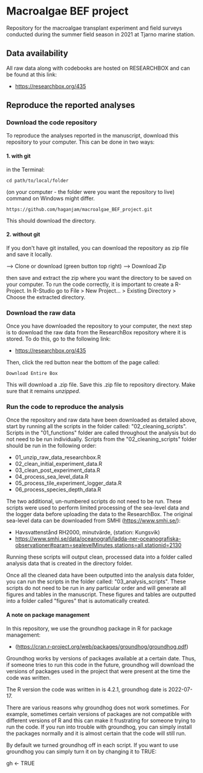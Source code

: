 
# Macroalgae BEF project

Repository for the macroalgae transplant experiment and field surveys conducted during the summer field season in 2021 at Tjarno marine station.

## Data availability

All raw data along with codebooks are hosted on RESEARCHBOX and can be found at this link:

+ https://researchbox.org/435

## Reproduce the reported analyses

### Download the code repository

To reproduce the analyses reported in the manuscript, download this repository to your computer. This can be done in two ways:

#### 1. with git

in the Terminal:

```cd path/to/local/folder``` 

(on your computer - the folder were you want the repository to live) command on Windows might differ. 


```https://github.com/haganjam/macroalgae_BEF_project.git```

This should download the directory. 

#### 2. without git

If you don't have git installed, you can download the repository as zip file and save it locally. 

--> Clone or download (green button top right)
--> Download Zip

then save and extract the zip where you want the directory to be saved on your computer. To run the code correctly, it is important to create a R-Project.
In R-Studio go to File > New Project... > Existing Directory > Choose the extracted directory.

### Download the raw data

Once you have downloaded the repository to your computer, the next step is to download the raw data from the ResearchBox repository where it is stored. To do this, go to the following link:

+ https://researchbox.org/435

Then, click the red button near the bottom of the page called: 

```Download Entire Box```

This will download a .zip file. Save this .zip file to repository directory. Make sure that it remains *unzipped*.

### Run the code to reproduce the analysis

Once the repository and raw data have been downloaded as detailed above, start by running all the scripts in the folder called: "02_cleaning_scripts". Scripts in the "01_functions" folder are called throughout the analysis but do not need to be run individually. Scripts from the "02_cleaning_scripts" folder should be run in the following order:

+ 01_unzip_raw_data_researchbox.R
+ 02_clean_initial_experiment_data.R
+ 03_clean_post_experiment_data.R
+ 04_process_sea_level_data.R
+ 05_process_tile_experiment_logger_data.R
+ 06_process_species_depth_data.R

The two additional, un-numbered scripts do not need to be run. These scripts were used to perform limited processing of the sea-level data and the logger data before uploading the data to the ResearchBox. The original sea-level data can be downloaded from SMHI (https://www.smhi.se/):

+ Havsvattenstånd RH2000, minutvärde, (station: Kungsvik)
+ https://www.smhi.se/data/oceanografi/ladda-ner-oceanografiska-observationer#param=sealevelMinutes,stations=all,stationid=2130

Running these scripts will output clean, processed data into a folder called analysis data that is created in the directory folder.

Once all the cleaned data have been outputted into the analysis data folder, you can run the scripts in the folder called: "03_analysis_scripts". These scripts do not need to be run in any particular order and will generate all figures and tables in the manuscript. These figures and tables are outputted into a folder called "figures" that is automatically created.

#### A note on package management

In this repository, we use the groundhog package in R for package management: 

+ (https://cran.r-project.org/web/packages/groundhog/groundhog.pdf)

Groundhog works by versions of packages available at a certain date. Thus, if someone tries to run this code in the future, groundhog will download the versions of packages used in the project that were present at the time the code was written.

The R version the code was written in is 4.2.1, groundhog date is 2022-07-17.

There are various reasons why groundhog does not work sometimes. For example, sometimes certain versions of packages are not compatible with different versions of R and this can make it frustrating for someone trying to run the code. If you run into trouble with groundhog, you can simply install the packages normally and it is almost certain that the code will still run.

By default we turned groundhog off in each script. If you want to use groundhog you can simply turn it on by changing it to TRUE:

gh <- TRUE

 
